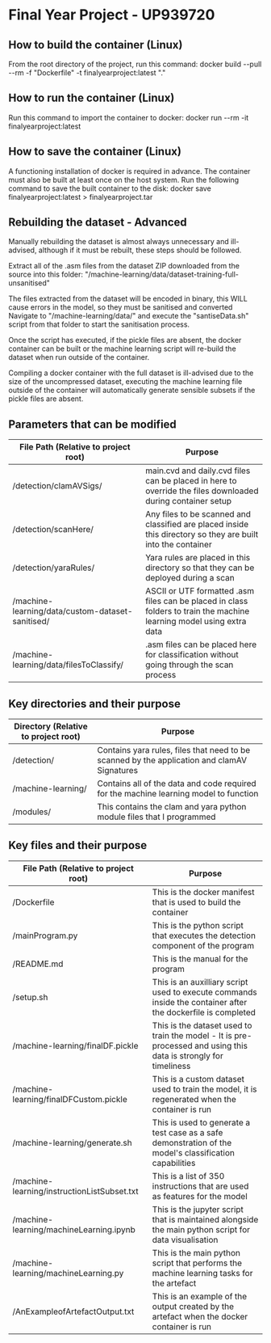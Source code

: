 # Final Year Project - UP939720

## How to build the container (Linux)

From the root directory of the project, run this command:
docker build --pull --rm -f "Dockerfile" -t finalyearproject:latest "."

## How to run the container (Linux)

Run this command to import the container to docker:
docker run --rm -it  finalyearproject:latest

## How to save the container (Linux)

A functioning installation of docker is required in advance.
The container must also be built at least once on the host system.
Run the following command to save the built container to the disk:
docker save finalyearproject:latest > finalyearproject.tar

## Rebuilding the dataset - Advanced

Manually rebuilding the dataset is almost always unnecessary and ill-advised, although if it must be rebuilt, these steps should be followed.

Extract all of the .asm files from the dataset ZIP downloaded from the source into this folder:
"/machine-learning/data/dataset-training-full-unsanitised"

The files extracted from the dataset will be encoded in binary, this WILL cause errors in the model, so they must be sanitised and converted
Navigate to "/machine-learning/data/" and execute the "santiseData.sh" script from that folder to start the sanitisation process.

Once the script has executed, if the pickle files are absent, the docker container can be built or the machine learning script will re-build the dataset when run outside of the container.

Compiling a docker container with the full dataset is ill-advised due to the size of the uncompressed dataset, executing the machine learning file outside of the container will automatically generate sensible subsets if the pickle files are absent.

## Parameters that can be modified

| File Path (Relative to project root)            | Purpose                                                                                                               |
|-------------------------------------------------|-----------------------------------------------------------------------------------------------------------------------|
| /detection/clamAVSigs/                          | main.cvd and daily.cvd files can be placed in here to override the files downloaded during container setup            |
| /detection/scanHere/                            | Any files to be scanned and classified are placed inside this directory so they are built into the container          |
| /detection/yaraRules/                           | Yara rules are placed in this directory so that they can be deployed during a scan                                    |
| /machine-learning/data/custom-dataset-sanitised/| ASCII or UTF formatted .asm files can be placed in class folders to train the machine learning model using extra data |
| /machine-learning/data/filesToClassify/         | .asm files can be placed here for classification without going through the scan process                               |


## Key directories and their purpose

| Directory (Relative to project root) | Purpose                                                                                     |
|--------------------------------------|---------------------------------------------------------------------------------------------|
| /detection/                          | Contains yara rules, files that need to be scanned by the application and clamAV Signatures |
| /machine-learning/                   | Contains all of the data and code required for the machine learning model to function       |
| /modules/                            | This contains the clam and yara python module files that I programmed                       |

## Key files and their purpose

| File Path (Relative to project root)        | Purpose                                                                                                          |
|---------------------------------------------|------------------------------------------------------------------------------------------------------------------|
| /Dockerfile                                 | This is the docker manifest that is used to build the container                                                  |
| /mainProgram.py                             | This is the python script that executes the detection component of the program                                   |
| /README.md                                  | This is the manual for the program                                                                               |
| /setup.sh                                   | This is an auxilliary script used to execute commands inside the container after the dockerfile is completed     |
| /machine-learning/finalDF.pickle            | This is the dataset used to train the model - It is pre-processed and using this data is strongly for timeliness |
| /machine-learning/finalDFCustom.pickle      | This is a custom dataset used to train the model, it is regenerated when the container is run                    |
| /machine-learning/generate.sh               | This is used to generate a test case as a safe demonstration of the model's classification capabilities          |
| /machine-learning/instructionListSubset.txt | This is a list of 350 instructions that are used as features for the model                                       |
| /machine-learning/machineLearning.ipynb     | This is the jupyter script that is maintained alongside the main python script for data visualisation            |
| /machine-learning/machineLearning.py        | This is the main python script that performs the machine learning tasks for the artefact                         |
| /AnExampleofArtefactOutput.txt              | This is an example of the output created by the artefact when the docker container is run                        |
